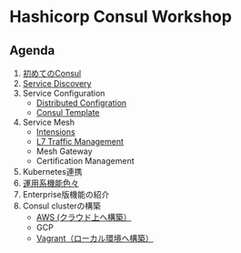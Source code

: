 # Hashicorp Consul Workshop

## Agenda

1. [初めてのConsul](contents/hello-consul.md)
1. [Service Discovery](contents/srd.md)
1. Service Configuration
	* [Distributed Configration](contents/distributed-config.md)
	* [Consul Template](contents/scf.md)
1. Service Mesh
	* [Intensions](contents/intentions.md)
	* [L7 Traffic Management](contents/l7.md)
	* Mesh Gateway
	* Certification Management
1. Kubernetes連携
1. [運用系機能色々](contents/utilities.md)
1. Enterprise版機能の紹介
1. Consul clusterの構築
	* [AWS (クラウド上へ構築）](assets/cluster_setup/aws/README.md)
	* GCP
	* [Vagrant（ローカル環境へ構築）](assets/cluster_setup/vagrant/README.md)
